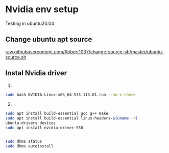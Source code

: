 # Nvidia env setup

Testing in ubuntu20.04

## Change ubuntu apt source

[raw.githubusercontent.com/Robert1037/change-source-sh/master/ubuntu-source.sh]( https://raw.githubusercontent.com/Robert1037/change-source-sh/master/ubuntu-source.sh )

## Instal Nvidia driver
1.
```bash
sudo bash NVIDIA-Linux-x86_64-535.113.01.run --no-x-check
```

2.
```bash
sudo apt install build-essential gcc g++ make
sudo apt install build-essential linux-headers-$(uname -r)
ubuntu-drivers devices
sudo apt install nvidia-driver-550


sudo dkms status
sudo dkms autoinstall
```
